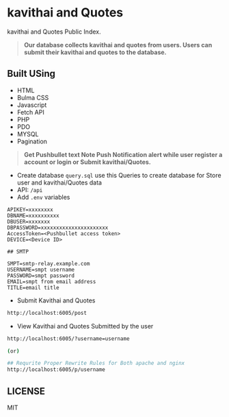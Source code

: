 # kavithai and Quotes

kavithai and Quotes Public Index.  

> **Our database collects kavithai and quotes from users. Users can submit their kavithai and quotes to the database.**  

## Built USing

- HTML
- Bulma CSS
- Javascript
- Fetch API
- PHP
- PDO
- MYSQL
- Pagination

> **Get Pushbullet text Note Push Notification alert while user register a account or login or Submit kavithai/Quotes.**  

- Create database `query.sql` use this Queries to create database for Store user and kavithai/Quotes data
- API: `/api`
- Add `.env` variables

```env
APIKEY=xxxxxxxx
DBNAME=xxxxxxxxxx
DBUSER=xxxxxxx
DBPASSWORD=xxxxxxxxxxxxxxxxxxxxxx
AccessToken=<Pushbullet access token>
DEVICE=<Device ID>

## SMTP

SMPT=smtp-relay.example.com
USERNAME=smpt username
PASSWORD=smpt password
EMAIL=smpt from email address
TITLE=email title

```

- Submit Kavithai and Quotes

```sh
http://localhost:6005/post
```

- View Kavithai and Quotes Submitted by the user

```sh
http://localhost:6005/?username=username

(or)

## Requrite Proper Rewrite Rules for Both apache and nginx
http://localhost:6005/p/username
```

## LICENSE

MIT
